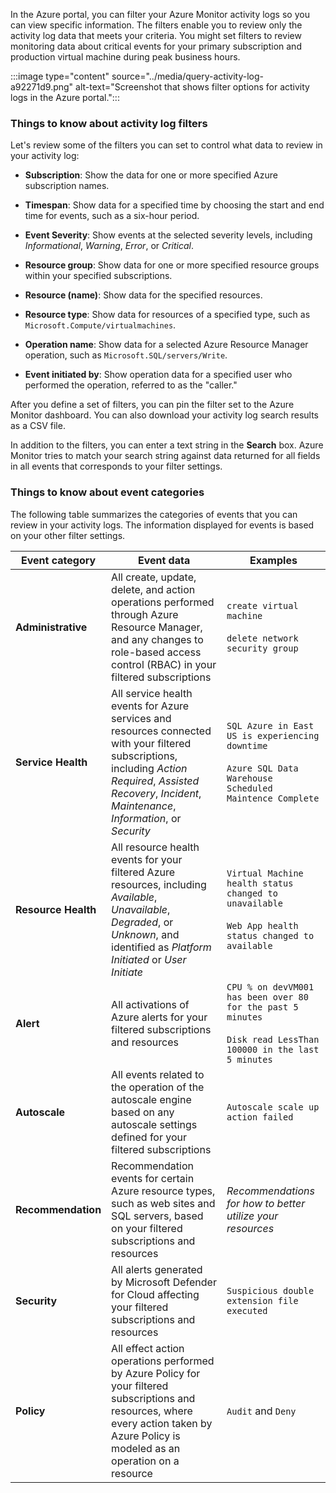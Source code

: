 
In the Azure portal, you can filter your Azure Monitor activity logs so you can view specific information. The filters enable you to review only the activity log data that meets your criteria. You might set filters to review monitoring data about critical events for your primary subscription and production virtual machine during peak business hours.

:::image type="content" source="../media/query-activity-log-a92271d9.png" alt-text="Screenshot that shows filter options for activity logs in the Azure portal.":::

### Things to know about activity log filters

Let's review some of the filters you can set to control what data to review in your activity log:

- **Subscription**: Show the data for one or more specified Azure subscription names.

- **Timespan**: Show data for a specified time by choosing the start and end time for events, such as a six-hour period.

- **Event Severity**: Show events at the selected severity levels, including _Informational_, _Warning_, _Error_, or _Critical_.

- **Resource group**: Show data for one or more specified resource groups within your specified subscriptions.

- **Resource (name)**: Show data for the specified resources.

- **Resource type**: Show data for resources of a specified type, such as `Microsoft.Compute/virtualmachines`.

- **Operation name**: Show data for a selected Azure Resource Manager operation, such as `Microsoft.SQL/servers/Write`.

- **Event initiated by**: Show operation data for a specified user who performed the operation, referred to as the "caller."

After you define a set of filters, you can pin the filter set to the Azure Monitor dashboard. You can also download your activity log search results as a CSV file.

In addition to the filters, you can enter a text string in the **Search** box. Azure Monitor tries to match your search string against data returned for all fields in all events that corresponds to your filter settings.

### Things to know about event categories

The following table summarizes the categories of events that you can review in your activity logs. The information displayed for events is based on your other filter settings.

| Event category | Event data | Examples |
| --- | --- | --- |
| **Administrative** | All create, update, delete, and action operations performed through Azure Resource Manager, and any changes to role-based access control (RBAC) in your filtered subscriptions | `create virtual machine` <br><br> `delete network security group` |
| **Service Health** | All service health events for Azure services and resources connected with your filtered subscriptions, including _Action Required_, _Assisted Recovery_, _Incident_, _Maintenance_, _Information_, or _Security_ | `SQL Azure in East US is experiencing downtime` <br><br> `Azure SQL Data Warehouse Scheduled Maintence Complete` | 
| **Resource Health** | All resource health events for your filtered Azure resources, including _Available_, _Unavailable_, _Degraded_, or _Unknown_, and identified as _Platform Initiated_ or _User Initiate_ | `Virtual Machine health status changed to unavailable` <br><br> `Web App health status changed to available` |
| **Alert** | All activations of Azure alerts for your filtered subscriptions and resources | `CPU % on devVM001 has been over 80 for the past 5 minutes` <br><br> `Disk read LessThan 100000 in the last 5 minutes` |
| **Autoscale** | All events related to the operation of the autoscale engine based on any autoscale settings defined for your filtered subscriptions | `Autoscale scale up action failed` |
| **Recommendation** | Recommendation events for certain Azure resource types, such as web sites and SQL servers, based on your filtered subscriptions and resources | _Recommendations for how to better utilize your resources_ |
| **Security** | All alerts generated by Microsoft Defender for Cloud affecting your filtered subscriptions and resources | `Suspicious double extension file executed` |
| **Policy** | All effect action operations performed by Azure Policy for your filtered subscriptions and resources, where every action taken by Azure Policy is modeled as an operation on a resource | `Audit` and `Deny` |
